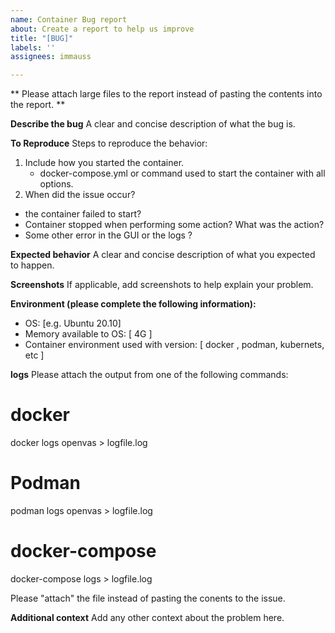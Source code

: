 ```yaml
---
name: Container Bug report
about: Create a report to help us improve
title: "[BUG]"
labels: ''
assignees: immauss

---
```


** Please attach large files to the report instead of pasting the contents into the report. **

**Describe the bug**
A clear and concise description of what the bug is.

**To Reproduce**
Steps to reproduce the behavior:
1. Include how you started the container. 
   - docker-compose.yml or command used to start the container with all options.
2. When did the issue occur? 
  - the container failed to start? 
  - Container stopped when performing some action? What was the action? 
  - Some other error in the GUI or the logs ? 

**Expected behavior**
A clear and concise description of what you expected to happen.

**Screenshots**
If applicable, add screenshots to help explain your problem.

**Environment (please complete the following information):**
 - OS: [e.g. Ubuntu 20.10]
 - Memory available to OS:  [ 4G ]
 - Container environment used with version: [ docker , podman, kubernets, etc ]

**logs**
Please attach the output from one of the following commands:

# docker #
docker logs openvas > logfile.log 

# Podman #
podman logs openvas > logfile.log

# docker-compose #
docker-compose logs > logfile.log

Please "attach" the file instead of pasting the conents to the issue. 

**Additional context**
Add any other context about the problem here.
